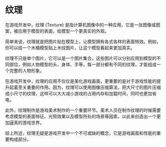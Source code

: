 # 纹理
在游戏开发中，纹理 (Texture) 是指计算机图像中的一种应用，它是一张图像或图案，被应用于模型的表面，给模型一个更真实的外观。

简单来说，纹理就是把图片贴在模型上，让模型拥有各式各样的表面特效。例如，你可以给一个木桶模型贴上木纹图片，让这个模型看起来更加真实。

纹理不只是单个图片，它可以是一个图片集合，这些图片可以分别应用到模型的不同部位，例如人物模型的头、身体、手等，每一部分都有不同的纹理，才能组成一个完整的人物形象。

在游戏开发中，纹理的应用不仅仅是美化游戏画面，更重要的是对于游戏性能的提升起着至关重要的作用。因为，纹理可以使用图像压缩算法，把大尺寸的图片压缩成小尺寸的纹理，这样可以大大减小游戏的占用内存和加载时间，同时也更加省电。

此外，纹理制作是游戏美术制作的一个重要环节。美术人员在制作纹理的时候需要考虑模型的表面特征、光照效果以及模型所处的场景等因素，以此来创造出一个更加逼真的游戏世界。

综上所述，纹理无疑是游戏开发中一个不可或缺的概念，它是游戏画面和性能的重要构成部分。